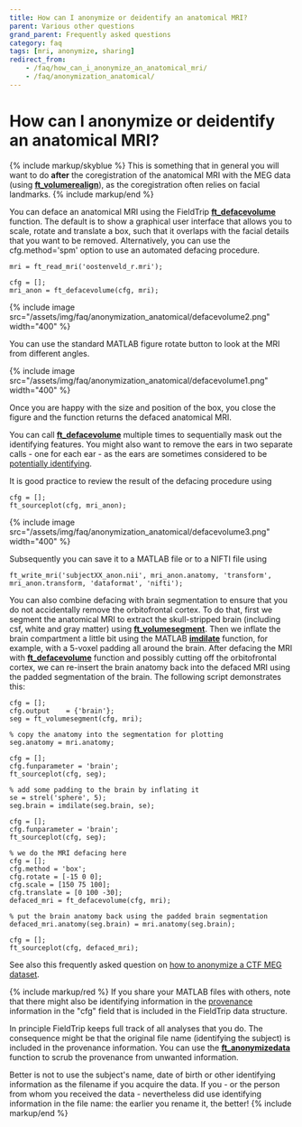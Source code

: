 ```yaml
---
title: How can I anonymize or deidentify an anatomical MRI?
parent: Various other questions
grand_parent: Frequently asked questions
category: faq
tags: [mri, anonymize, sharing]
redirect_from:
    - /faq/how_can_i_anonymize_an_anatomical_mri/
    - /faq/anonymization_anatomical/
---
```


# How can I anonymize or deidentify an anatomical MRI?

{% include markup/skyblue %}
This is something that in general you will want to do **after** the coregistration of the anatomical MRI with the MEG data (using **[ft_volumerealign](/reference/ft_volumerealign)**), as the coregistration often relies on facial landmarks.
{% include markup/end %}

You can deface an anatomical MRI using the FieldTrip **[ft_defacevolume](/reference/ft_defacevolume)** function. The default is to show a graphical user interface that allows you to scale, rotate and translate a box, such that it overlaps with the facial details that you want to be removed. Alternatively, you can use the cfg.method='spm' option to use an automated defacing procedure.

    mri = ft_read_mri('oostenveld_r.mri');

    cfg = [];
    mri_anon = ft_defacevolume(cfg, mri);

{% include image src="/assets/img/faq/anonymization_anatomical/defacevolume2.png" width="400" %}

You can use the standard MATLAB figure rotate button to look at the MRI from different angles.

{% include image src="/assets/img/faq/anonymization_anatomical/defacevolume1.png" width="400" %}

Once you are happy with the size and position of the box, you close the figure and the function returns the defaced anatomical MRI.

You can call **[ft_defacevolume](/reference/ft_defacevolume)** multiple times to sequentially mask out the identifying features. You might also want to remove the ears in two separate calls - one for each ear - as the ears are sometimes considered to be [potentially identifying](http://www.wired.com/2010/11/ears-biometric-identification).

It is good practice to review the result of the defacing procedure using

    cfg = [];
    ft_sourceplot(cfg, mri_anon);

{% include image src="/assets/img/faq/anonymization_anatomical/defacevolume3.png" width="400" %}

Subsequently you can save it to a MATLAB file or to a NIFTI file using

    ft_write_mri('subjectXX_anon.nii', mri_anon.anatomy, 'transform', mri_anon.transform, 'dataformat', 'nifti');

You can also combine defacing with brain segmentation to ensure that you do not accidentally remove the orbitofrontal cortex. To do that, first we segment the anatomical MRI to extract the skull-stripped brain (including csf, white and gray matter) using **[ft_volumesegment](/reference/ft_volumesegment)**. Then we inflate the brain compartment a little bit using the MATLAB **[imdilate](https://nl.mathworks.com/help/images/ref/imdilate.html)** function, for example, with a 5-voxel padding all around the brain. After defacing the MRI with **[ft_defacevolume](/reference/ft_defacevolume)** function and possibly cutting off the orbitofrontal cortex, we can re-insert the brain anatomy back into the defaced MRI using the padded segmentation of the brain. The following script demonstrates this:

    cfg = [];
    cfg.output    = {'brain'};
    seg = ft_volumesegment(cfg, mri);

    % copy the anatomy into the segmentation for plotting
    seg.anatomy = mri.anatomy;

    cfg = [];
    cfg.funparameter = 'brain';
    ft_sourceplot(cfg, seg);

    % add some padding to the brain by inflating it
    se = strel('sphere', 5);
    seg.brain = imdilate(seg.brain, se);

    cfg = [];
    cfg.funparameter = 'brain';
    ft_sourceplot(cfg, seg);

    % we do the MRI defacing here
    cfg = [];
    cfg.method = 'box';
    cfg.rotate = [-15 0 0];
    cfg.scale = [150 75 100];
    cfg.translate = [0 100 -30];
    defaced_mri = ft_defacevolume(cfg, mri);

    % put the brain anatomy back using the padded brain segmentation
    defaced_mri.anatomy(seg.brain) = mri.anatomy(seg.brain);

    cfg = [];
    ft_sourceplot(cfg, defaced_mri);


See also this frequently asked question on [how to anonymize a CTF MEG dataset](/faq/how_can_i_anonymize_a_ctf_dataset).

{% include markup/red %}
If you share your MATLAB files with others, note that there might also be identifying information in the [provenance](https://en.wikipedia.org/wiki/Provenance) information in the "cfg" field that is included in the FieldTrip data structure.

In principle FieldTrip keeps full track of all analyses that you do. The consequence might be that the original file name (identifying the subject) is included in the provenance information. You can use the **[ft_anonymizedata](/reference/ft_anonymizedata)** function to scrub the provenance from unwanted information.

Better is not to use the subject's name, date of birth or other identifying information as the filename if you acquire the data. If you - or the person from whom you received the data - nevertheless did use identifying information in the file name: the earlier you rename it, the better!
{% include markup/end %}
